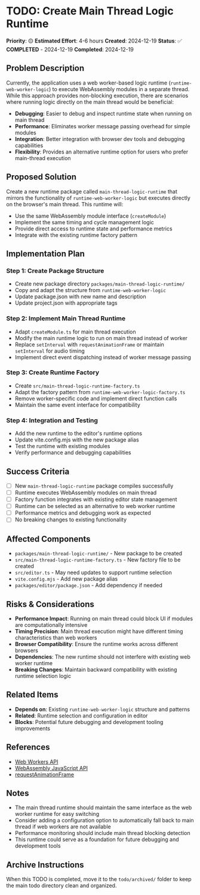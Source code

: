 # TODO: Create Main Thread Logic Runtime

**Priority**: 🟡
**Estimated Effort**: 4-6 hours
**Created**: 2024-12-19
**Status**: ✅ **COMPLETED** - 2024-12-19
**Completed**: 2024-12-19 

## Problem Description

Currently, the application uses a web worker-based logic runtime (`runtime-web-worker-logic`) to execute WebAssembly modules in a separate thread. While this approach provides non-blocking execution, there are scenarios where running logic directly on the main thread would be beneficial:

- **Debugging**: Easier to debug and inspect runtime state when running on main thread
- **Performance**: Eliminates worker message passing overhead for simple modules
- **Integration**: Better integration with browser dev tools and debugging capabilities
- **Flexibility**: Provides an alternative runtime option for users who prefer main-thread execution

## Proposed Solution

Create a new runtime package called `main-thread-logic-runtime` that mirrors the functionality of `runtime-web-worker-logic` but executes directly on the browser's main thread. This runtime will:

- Use the same WebAssembly module interface (`createModule`)
- Implement the same timing and cycle management logic
- Provide direct access to runtime state and performance metrics
- Integrate with the existing runtime factory pattern

## Implementation Plan

### Step 1: Create Package Structure
- Create new package directory `packages/main-thread-logic-runtime/`
- Copy and adapt the structure from `runtime-web-worker-logic`
- Update package.json with new name and description
- Update project.json with appropriate tags

### Step 2: Implement Main Thread Runtime
- Adapt `createModule.ts` for main thread execution
- Modify the main runtime logic to run on main thread instead of worker
- Replace `setInterval` with `requestAnimationFrame` or maintain `setInterval` for audio timing
- Implement direct event dispatching instead of worker message passing

### Step 3: Create Runtime Factory
- Create `src/main-thread-logic-runtime-factory.ts`
- Adapt the factory pattern from `runtime-web-worker-logic-factory.ts`
- Remove worker-specific code and implement direct function calls
- Maintain the same event interface for compatibility

### Step 4: Integration and Testing
- Add the new runtime to the editor's runtime options
- Update vite.config.mjs with the new package alias
- Test the runtime with existing modules
- Verify performance and debugging capabilities

## Success Criteria

- [ ] New `main-thread-logic-runtime` package compiles successfully
- [ ] Runtime executes WebAssembly modules on main thread
- [ ] Factory function integrates with existing editor state management
- [ ] Runtime can be selected as an alternative to web worker runtime
- [ ] Performance metrics and debugging work as expected
- [ ] No breaking changes to existing functionality

## Affected Components

- `packages/main-thread-logic-runtime/` - New package to be created
- `src/main-thread-logic-runtime-factory.ts` - New factory file to be created
- `src/editor.ts` - May need updates to support runtime selection
- `vite.config.mjs` - Add new package alias
- `packages/editor/package.json` - Add dependency if needed

## Risks & Considerations

- **Performance Impact**: Running on main thread could block UI if modules are computationally intensive
- **Timing Precision**: Main thread execution might have different timing characteristics than web workers
- **Browser Compatibility**: Ensure the runtime works across different browsers
- **Dependencies**: The new runtime should not interfere with existing web worker runtime
- **Breaking Changes**: Maintain backward compatibility with existing runtime selection logic

## Related Items

- **Depends on**: Existing `runtime-web-worker-logic` structure and patterns
- **Related**: Runtime selection and configuration in editor
- **Blocks**: Potential future debugging and development tooling improvements

## References

- [Web Workers API](https://developer.mozilla.org/en-US/docs/Web/API/Web_Workers_API)
- [WebAssembly JavaScript API](https://developer.mozilla.org/en-US/docs/Web/JavaScript/Reference/Global_Objects/WebAssembly)
- [requestAnimationFrame](https://developer.mozilla.org/en-US/docs/Web/API/window/requestAnimationFrame)

## Notes

- The main thread runtime should maintain the same interface as the web worker runtime for easy switching
- Consider adding a configuration option to automatically fall back to main thread if web workers are not available
- Performance monitoring should include main thread blocking detection
- This runtime could serve as a foundation for future debugging and development tools

## Archive Instructions

When this TODO is completed, move it to the `todo/archived/` folder to keep the main todo directory clean and organized. 